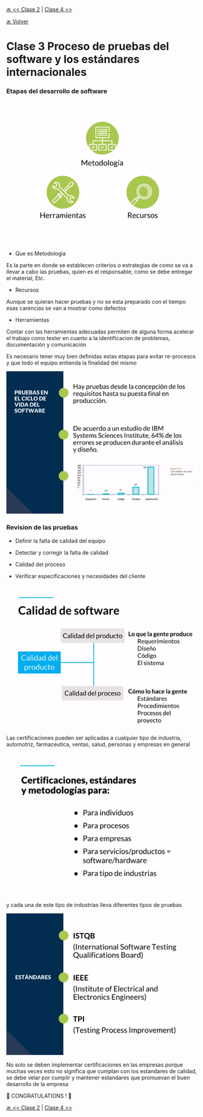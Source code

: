 [🔙 << Clase 2](../02_Class/02_Class.md) | [Clase 4 >>](../04_Class/04_Class.md)

[🔙 Volver](../README.md)

# Clase 3 Proceso de pruebas del software y los estándares internacionales

### Etapas del desarrollo de software

![assets/img4.png](../assets/img4.png)

- Que es Metodologia 

Es la parte en donde se establecen criterios o estrategias de como se va a llevar a cabo las pruebas, quien es el responsable, como se debe entregar el material, Etc.

- Recursos

Aunque se quieran hacer pruebas y no se esta preparado con el tiempo esas carencias se van a mostrar como defectos

- Herramientas

Contar con las herramientas adecuadas permiten de alguna forma acelerar el trabajo como tester en cuanto a la identificacion de problemas, documentación y comunicación

Es necesario tener muy bien definidas estas etapas para evitar re-procesos y que todo el equipo entienda la finalidad del mismo 

![assets/img5.png](../assets/img5.png)

### Revision de las pruebas

- Definir la falta de calidad del equipo

- Detectar y corregir la falta de calidad

- Calidad del proceso

- Verificar especificaciones y necesidades del cliente

![assets/img6.png](../assets/img6.png)

Las certificaciones pueden ser aplicadas a cualquier tipo de industria, automotriz, farmaceutica, ventas, salud, personas y empresas en general

![assets/img7.png](../assets/img7.png)

y cada una de este tipo de industrias lleva diferentes tipos de pruebas 

![assets/img8.png](../assets/img8.png)

No solo se deben implementar certificaciones en las empresas porque muchas veces esto no significa que cumplan con los estandares de calidad, se debe velar por cumplir y mantener estandares que promuevan el buen desarrollo de la empresa

🎉 CONGRATULATIONS ! 🎉

[🔙 << Clase 2](../02_Class/02_Class.md) | [Clase 4 >>](../04_Class/04_Class.md)